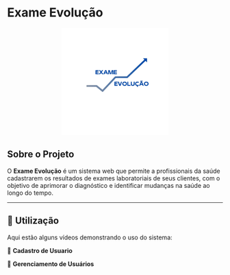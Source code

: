 # Exame Evolução  

<p align="center">
  <img src="https://github.com/anaclara32156/Exame-Evolucao/blob/8cc1c2b3f37abd233d2b95fa645beb56469e853f/ExameEvolucao/codigo/assets/img/LogoAzul.png" width="250">
</p>

## Sobre o Projeto  
O **Exame Evolução** é um sistema web que permite a profissionais da saúde cadastrarem os resultados de exames laboratoriais de seus clientes, com o objetivo de aprimorar o diagnóstico e identificar mudanças na saúde ao longo do tempo.

---

## 📌 Utilização  
Aqui estão alguns vídeos demonstrando o uso do sistema:  

🎥 **Cadastro de Usuario**  


🎥 **Gerenciamento de Usuários**   



